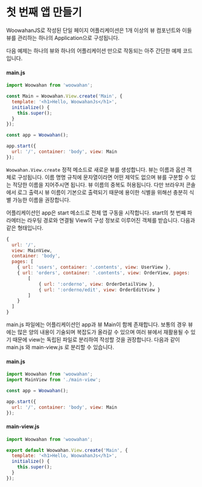 # 첫 번째 앱 만들기

WoowahanJS로 작성된 단일 페이지 어플리케이션은 1개 이상의 뷰 컴포넌트와 이들 뷰를 관리하는 하나의 Application으로 구성됩니다.

다음 예제는 하나의 뷰와 하나의 어플리케이션 만으로 작동되는 아주 간단한 예제 코드입니다.

#### main.js
```Javascript
import Woowahan from 'woowahan';

const Main = Woowahan.View.create('Main', {
  template: '<h1>Hello, WoowahanJs</h1>',
  initialize() {
    this.super();
  }
});

const app = Woowahan();

app.start({
  url: '/', container: 'body', view: Main
});
```

`Woowahan.View.create` 정적 메소드로 새로운 뷰를 생성합니다. 뷰는 이름과 옵션 객체로 구성됩니다.
이름 명명 규칙에 문자열이라면 어떤 제약도 없으며 뷰를 구분할 수 있는 적당한 이름을 지어주시면 됩니다.
뷰 이름의 중복도 허용됩니다.
다만 브라우저 콘솔에서 로그 출력시 뷰 이름이 기본으로 출력되기 때문에 용이한 식별을 위해선 충분히 식별 가능한 이름을 권장합니다.

어플리케이션인 app은 start 메소드로 전체 앱 구동을 시작합니다.
start의 첫 번째 파라메터는 라우팅 경로와 연결될 View의 구성 정보로 이루어진 객체를 받습니다.
다음과 같은 형태입니다.

```javascript
{
  url: '/',
  view: MainView,
  container: 'body',
  pages: [
    { url: 'users', container: '.contents', view: UserView },
    { url: 'orders', container: '.contents', view: OrderView, pages:
        [
            { url: ':orderno', view: OrderDetailView },
            { url: ':orderno/edit', view: OrderEditView }
        ]
    }
  ]
}
```

main.js 파일에는 어플리케이션인 app과 뷰 Main이 함께 존재합니다.
보통의 경우 뷰에는 많은 양의 내용이 기술되며 복잡도가 올라갈 수 있으며 여러 뷰에서 재활용될 수 있기 때문에 view는 독립된 파일로 분리하여 작성할 것을 권장합니다.
다음과 같이 main.js 와 main-view.js 로 분리할 수 있습니다.

#### main.js
```Javascript
import Woowahan from 'woowahan';
import MainView from './main-view';

const app = Woowahan();

app.start({
  url: '/', container: 'body', view: Main
});
```

#### main-view.js
```Javascript
import Woowahan from 'woowahan';

export default Woowahan.View.create('Main', {
  template: '<h1>Hello, WoowahanJs</h1>',
  initialize() {
    this.super();
  }
});
```

